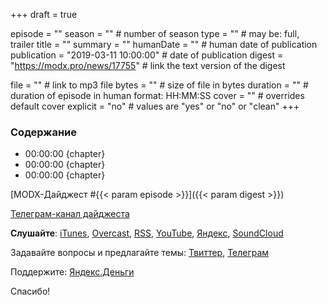 +++
draft = true

episode = ""
season = "" # number of season
type = "" # may be: full, trailer
title = ""
summary = ""
humanDate = "" # human date of publication
publication = "2019-03-11 10:00:00" # date of publication
digest = "https://modx.pro/news/17755" # link the text version of the digest

file = "" # link to mp3 file
bytes = "" # size of file in bytes
duration = "" # duration of episode in human format: HH:MM:SS
cover = "" # overrides default cover 
explicit = "no" # values are "yes" or "no" or "clean"
+++

### Содержание
- 00:00:00 {chapter}
- 00:00:00 {chapter}
- 00:00:00 {chapter}

[MODX-Дайджест #{{< param episode >}}]({{< param digest >}})

[Телеграм-канал дайджеста](https://t.me/modxdigest)

**Слушайте**: [iTunes](https://itunes.apple.com/by/podcast/%D0%BC%D0%BE%D0%B4%D0%BA%D0%B0%D1%81%D1%82/id1456459618), [Overcast](https://overcast.fm/itunes1456459618), [RSS](https://modcast.by/episode/index.xml), [YouTube](https://www.youtube.com/watch?v=fI_Yie3-9Jk&list=PLVbo0tgRKXrSGg6dxJYTIHko5t7AOnG3E), [Яндекс](https://music.yandex.ru/album/7133163), [SoundCloud](https://soundcloud.com/modcastby) 

Задавайте вопросы и предлагайте темы: [Твиттер](https://twitter.com/iklimchuk), [Телеграм](https://t.me/alroniks)

Поддержите: [Яндекс.Деньги](https://money.yandex.ru/to/41001878021446/1000)

Спасибо!
